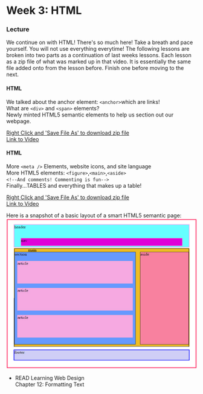 # Week 3: HTML

### Lecture

We continue on with HTML! There's so much here! Take a breath and pace yourself. You will not use everything everytime! The following lessons are broken into two parts as a continuation of last weeks lessons. Each lesson as a zip file of what was marked up in that video. It is essentially the same file added onto from the lesson before. Finish one before moving to the next.

#### HTML
We talked about the anchor element: `<anchor>`which are links!\
What are `<div>` and `<span>` elements?\
Newly minted HTML5 semantic elements to help us section out our webpage.

[Right Click and 'Save File As' to download zip file](https://onetimeuser.github.io/intro-web-comp-principles/week-3/intro-web-example.zip)\
[Link to Video](https://nyu.zoom.us/rec/play/mIwI7GvjbT7x-pALWIrf2OJbjkZFVPRJaRa0gWDGjZHaApM-FBdKbr7WrmjKE33bz1S7gaCtZtU5I0g.n_8Gkvyd0_OQHmlq)


#### HTML
More `<meta />` Elements, website icons, and site language\
More HTML5 elements: `<figure>`,`<main>`,`<aside>`\
`<!--And comments! Commenting is fun-->`\
Finally...TABLES and everything that makes up a table!

[Right Click and 'Save File As' to download zip file](https://onetimeuser.github.io/intro-web-comp-principles/week-3/intro-web-example-part2.zip)\
[Link to Video](https://nyu.zoom.us/rec/play/0EpWPst-ZESdRakdpd46xy1_QhzOGev4PP1LcIk8cR5aIddoL5NbpKptjAtwyPWrIxh1I5s51wlxILyP.9orzBXhlCNR7L1lj)

Here is a snapshot of a basic layout of a smart HTML5 semantic page:
![html5 layout](html5_semanticstructure.jpg "Html5 semantic Layout")

- READ Learning Web Design\
    Chapter 12: Formatting Text
